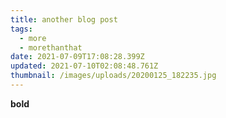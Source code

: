```yaml
---
title: another blog post
tags:
  - more
  - morethanthat
date: 2021-07-09T17:08:28.399Z
updated: 2021-07-10T02:08:48.761Z
thumbnail: /images/uploads/20200125_182235.jpg
---
```

**bold**